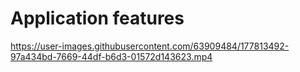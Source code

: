 # Application features

https://user-images.githubusercontent.com/63909484/177813492-97a434bd-7669-44df-b6d3-01572d143623.mp4

